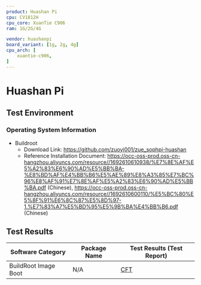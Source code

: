 ```yaml
---
product: Huashan Pi
cpu: CV1812H
cpu_core: XuanTie C906
ram: 1G/2G/4G

vendor: huashanpi
board_variant: [1g, 2g, 4g]
cpu_arch: [
    xuantie-c906,
]
---
```


# Huashan Pi

## Test Environment

### Operating System Information

- Buildroot
    - Download Link: https://github.com/zuoyi001/zue_sophpi-huashan
    - Reference Installation Document: https://occ-oss-prod.oss-cn-hangzhou.aliyuncs.com/resource//1692610610938/%E7%8E%AF%E5%A2%83%E6%90%AD%E5%BB%BA-%E8%BD%AF%E4%BB%B6%E5%AE%89%E8%A3%85%E7%BC%96%E8%AF%91%E7%8E%AF%E5%A2%83%E6%90%AD%E5%BB%BA.pdf (Chinese), https://occ-oss-prod.oss-cn-hangzhou.aliyuncs.com/resource//1692610600110/%E5%BC%80%E5%8F%91%E6%8C%87%E5%8D%97-1.%E7%83%A7%E5%BD%95%E5%9B%BA%E4%BB%B6.pdf (Chinese)

## Test Results

| Software Category    | Package Name | Test Results (Test Report) |
|----------------------|--------------|----------------------------|
| BuildRoot Image Boot | N/A          | [CFT][BuildRoot]           |

[BuildRoot]: ./BuildRoot/README.md
